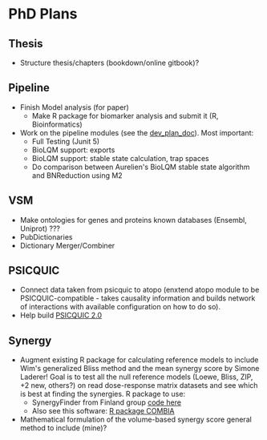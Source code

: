 # PhD Plans

## Thesis                                                                       
- Structure thesis/chapters (bookdown/online gitbook)?

## Pipeline
- Finish Model analysis (for paper)
  - Make R package for biomarker analysis and submit it (R, Bioinformatics)
- Work on the pipeline modules (see the [dev_plan_doc](https://docs.google.com/document/d/1OUupR0b-28YB9pVAww77RMecnFN6A39MYjXMjljmvG4/edit?usp=sharing)). Most important:
    - Full Testing (Junit 5)
    - BioLQM support: exports
    - BioLQM support: stable state calculation, trap spaces
    - Do comparison between Aurelien's BioLQM stable state algorithm and 
BNReduction using M2

## VSM                                                                          
- Make ontologies for genes and proteins known databases (Ensembl, Uniprot) ???     
- PubDictionaries                                                               
- Dictionary Merger/Combiner

## PSICQUIC
- Connect data taken from psicquic to atopo (enxtend atopo module to be 
PSICQUIC-compatible - takes causality information and builds network of 
interactions with available configuration on how to do so).
- Help build [PSICQUIC 2.0](https://github.com/elixir-europe/BioHackathon/tree/master/interoperability/Prototyping%20the%20new%20PSICQUIC%202-0)

## Synergy
- Augment existing R package for calculating reference models to include Wim's 
generalized Bliss method and the mean synergy score by Simone Laderer! Goal 
is to test all the null reference models (Loewe, Bliss, ZIP, +2 new, others?) 
on read dose-response matrix datasets and see which is best at finding the 
synergies. R package to use:
  - SynergyFinder from Finland group [code here](https://github.com/google/synergyfinderengineered/)
  - Also see this software: [R package COMBIA](https://www.ncbi.nlm.nih.gov/pmc/articles/PMC5732778/)
- Mathematical formulation of the volume-based synergy score general method to
include (mine)?

